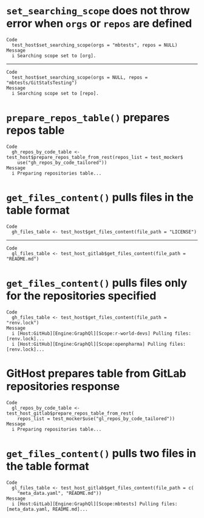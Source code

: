 # `set_searching_scope` does not throw error when `orgs` or `repos` are defined

    Code
      test_host$set_searching_scope(orgs = "mbtests", repos = NULL)
    Message
      i Searching scope set to [org].

---

    Code
      test_host$set_searching_scope(orgs = NULL, repos = "mbtests/GitStatsTesting")
    Message
      i Searching scope set to [repo].

# `prepare_repos_table()` prepares repos table

    Code
      gh_repos_by_code_table <- test_host$prepare_repos_table_from_rest(repos_list = test_mocker$
        use("gh_repos_by_code_tailored"))
    Message
      i Preparing repositories table...

# `get_files_content()` pulls files in the table format

    Code
      gh_files_table <- test_host$get_files_content(file_path = "LICENSE")

---

    Code
      gl_files_table <- test_host_gitlab$get_files_content(file_path = "README.md")

# `get_files_content()` pulls files only for the repositories specified

    Code
      gh_files_table <- test_host$get_files_content(file_path = "renv.lock")
    Message
      i [Host:GitHub][Engine:GraphQl][Scope:r-world-devs] Pulling files: [renv.lock]...
      i [Host:GitHub][Engine:GraphQl][Scope:openpharma] Pulling files: [renv.lock]...

# GitHost prepares table from GitLab repositories response

    Code
      gl_repos_by_code_table <- test_host_gitlab$prepare_repos_table_from_rest(
        repos_list = test_mocker$use("gl_repos_by_code_tailored"))
    Message
      i Preparing repositories table...

# `get_files_content()` pulls two files in the table format

    Code
      gl_files_table <- test_host_gitlab$get_files_content(file_path = c(
        "meta_data.yaml", "README.md"))
    Message
      i [Host:GitLab][Engine:GraphQl][Scope:mbtests] Pulling files: [meta_data.yaml, README.md]...

